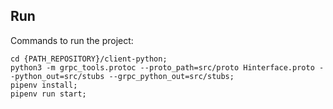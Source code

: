 ## Run

Commands to run the project:

```
cd {PATH_REPOSITORY}/client-python;
python3 -m grpc_tools.protoc --proto_path=src/proto Hinterface.proto --python_out=src/stubs --grpc_python_out=src/stubs;
pipenv install;
pipenv run start;
```
